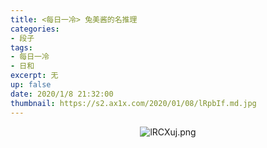 ```yaml
---
title: <每日一冷> 兔美酱的名推理
categories:
- 段子
tags: 
- 每日一冷
- 日和
excerpt: 无
up: false
date: 2020/1/8 21:32:00
thumbnail: https://s2.ax1x.com/2020/01/08/lRpbIf.md.jpg
---
```


  <div align="center">
  
![lRCXuj.png](https://s2.ax1x.com/2020/01/08/lRCXuj.png)

  </div>